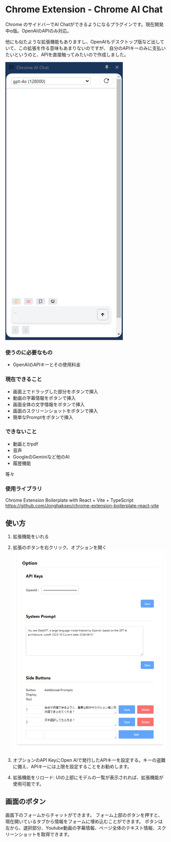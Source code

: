 # Chrome Extension - Chrome AI Chat

Chrome のサイドバーでAI Chatができるようになるプラグインです。現在開発中α版。OpenAIのAPIのみ対応。

他にも似たような拡張機能もありますし、OpenAIもデスクトップ版など出していて、この拡張を作る意味もあまりないのですが、
自分のAPIキーのみに支払いたいというのと、APIを直接触ってみたいので作成しました。

![sidepanel](<doc/スクリーンショット 2024-06-02 143002.png>)

### 使うのに必要なもの

* OpenAIのAPIキーとその使用料金

### 現在できること

* 画面上でドラッグした部分をボタンで挿入
* 動画の字幕情報をボタンで挿入
* 画面全体の文字情報をボタンで挿入
* 画面のスクリーンショットをボタンで挿入
* 簡単なPromptをボタンで挿入

### できないこと

* 動画とかpdf
* 音声
* GoogleのGeminiなど他のAI
* 履歴機能

等々

### 使用ライブラリ
Chrome Extension Boilerplate with
React + Vite + TypeScript 
https://github.com/Jonghakseo/chrome-extension-boilerplate-react-vite

## 使い方

1. 拡張機能をいれる

2. 拡張のボタンを右クリック、オプションを開く
![option](doc/option_view.png)

3. オプションのAPI KeyにOpen AIで発行したAPIキーを設定する。キーの盗難に備え、APIキーには上限を設定することをお勧めします。

4. 拡張機能をリロード: UIの上部にモデルの一覧が表示されれば、拡張機能が使用可能です。

## 画面のボタン

画面下のフォームからチャットができます。
フォーム上部のボタンを押すと、現在開いているタブから情報をフォームに埋め込むことができます。
ボタンは左から、選択部分、Youtube動画の字幕情報、ページ全体のテキスト情報、スクリーンショットを取得できます。

